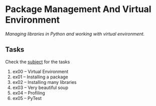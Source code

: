 #  Package Management And Virtual Environment 
*Managing libraries in Python and working with virtual environment.*

## Tasks
Check the [subject](en.subject.pdf) for the tasks
1. ex00 – Virtual Environment
2. ex01 – Installing a package
3. ex02 – Installing many libraries
4. ex03 – Very beautiful soup
5. ex04 – Profiling
6. ex05 – PyTest
